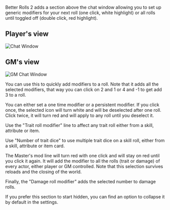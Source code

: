 Better Rolls 2 adds a section above the chat window allowing you to set up generic modifiers for your next roll (one click, white highlight) or all rolls until toggled off (double click, red highlight).

## Player's view

![Chat Window](https://github.com/javierriveracastro/betteroll-swade/blob/version_2/docs/img/chat_modifiers.png?raw=true)

## GM's view

![GM Chat Window](https://github.com/javierriveracastro/betteroll-swade/blob/version_2/docs/img/chat_modifiers_gm.png?raw=true)

You can use this to quickly add modifiers to a roll. Note that it adds all the selected modifiers, that way you can click on 2 and 1 or 4 and -1 to get add 3 to a roll.

You can either set a one time modifier or a persistent modifier. If you click once, the selected icon will turn white and will be deselected after one roll. Click twice, it will turn red and will apply to any roll until you deselect it.

Use the "Trait roll modifier" line to affect any trait roll either from a skill, attribute or item.

Use "Number of trait dice" to use multiple trait dice on a skill roll, either from a skill, attribute or item card.

The Master's mod line will turn red with one click and will stay on red until you click it again. It will add the modifier to all the rolls (trait or damage) of every actor, either player or GM controlled. Note that this selection survives reloads and the closing of the world.

Finally, the "Damage roll modifier" adds the selected number to damage rolls.

If you prefer this section to start hidden, you can find an option to collapse it by default in the settings.

